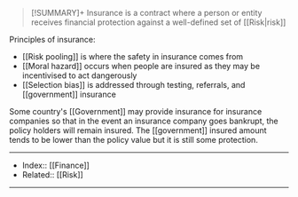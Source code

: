 > [!SUMMARY]+
> Insurance is a contract where a person or entity receives financial protection against a well-defined set of [[Risk|risk]] 



Principles of insurance:
- [[Risk pooling]] is where the safety in insurance comes from
- [[Moral hazard]] occurs when people are insured as they may be incentivised to act dangerously
- [[Selection bias]] is addressed through testing, referrals, and [[government]] insurance

Some country's [[Government]] may provide insurance for insurance companies so that in the event an insurance company goes bankrupt, the policy holders will remain insured. The [[government]] insured amount tends to be lower than the policy value but it is still some protection.

---
- Index:: [[Finance]]
- Related:: [[Risk]]
---